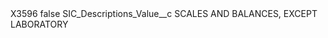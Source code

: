 <?xml version="1.0" encoding="UTF-8"?>
<CustomMetadata xmlns="http://soap.sforce.com/2006/04/metadata" xmlns:xsi="http://www.w3.org/2001/XMLSchema-instance" xmlns:xsd="http://www.w3.org/2001/XMLSchema">
    <label>X3596</label>
    <protected>false</protected>
    <values>
        <field>SIC_Descriptions_Value__c</field>
        <value xsi:type="xsd:string">SCALES AND BALANCES, EXCEPT LABORATORY</value>
    </values>
</CustomMetadata>
